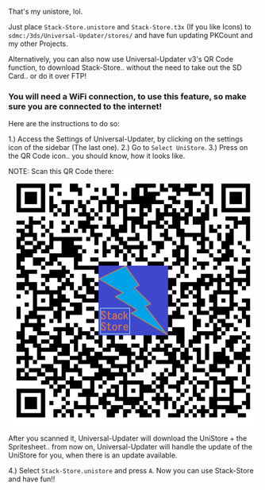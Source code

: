 That's my unistore, lol.

Just place `Stack-Store.unistore` and `Stack-Store.t3x` (If you like Icons) to `sdmc:/3ds/Universal-Updater/stores/` and have fun updating PKCount and my other Projects.

Alternatively, you can also now use Universal-Updater v3's QR Code function, to download Stack-Store.. without the need to take out the SD Card.. or do it over FTP!

### You will need a WiFi connection, to use this feature, so make sure you are connected to the internet!

Here are the instructions to do so:

1.) Access the Settings of Universal-Updater, by clicking on the settings icon of the sidebar (The last one).
2.) Go to `Select UniStore`.
3.) Press on the QR Code icon.. you should know, how it looks like.

NOTE: Scan this QR Code there: ![](https://github.com/SuperSaiyajinStackZ/Stack-Store/blob/master/unistore/Stack-Store.png)

After you scanned it, Universal-Updater will download the UniStore + the Spritesheet.. from now on, Universal-Updater will handle the update of the UniStore for you, when there is an update available.

4.) Select `Stack-Store.unistore` and press `A`. Now you can use Stack-Store and have fun!!